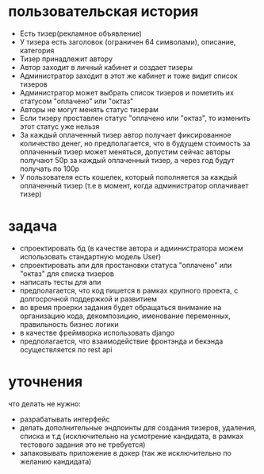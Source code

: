 # пользовательская история
- Есть тизер(рекламное объявление)
- У тизера есть заголовок (ограничен 64 символами), описание, категория
- Тизер принадлежит автору
- Автор заходит в личный кабинет и создает тизеры
- Администратор заходит в этот же кабинет и тоже видит список тизеров
- Администратор может выбрать список тизеров и пометить их статусом "оплачено" или "октаз"
- Авторы не могут менять статус тизерам
- Если тизеру проставлен статус "оплачено или "октаз", то изменить этот статус уже нельзя
- За каждый оплаченный тизер автор получает фиксированное количество денег, но предполагается, что в будущем стоимость за оплаченный тизер может меняться, допустим сейчас авторы получают 50р за каждый оплаченный тизер, а через год будут получать по 100р
- У пользователя есть кошелек, который пополняется за каждый оплаченный тизер (т.е в момент, когда администратор оплачивает тизер)

# задача
- спроектировать бд (в качестве автора и администратора можем использовать стандартную модель User) 
- спроектировать апи для простановки статуса "оплачено" или "октаз" для списка тизеров
- написать тесты для апи
- предполагается, что код пишется в рамках крупного проекта, с долгосрочной поддержкой и развитием
- во время проерки задания будет обращаться внимание на организацию кода, декомпозицию, именование переменных, правильность бизнес логики
- в качестве фреймворка использовать django
- предполагается, что взаимодействие фронтэнда и бекэнда осуществляется по rest api

# уточнения
что делать не нужно:
- разрабатывать интерфейс
- делать дополнительные эндпоинты для создания тизеров, удаления, списка и т.д (исключительно на усмотрение кандидата, в рамках тестового задания это не требуется)
- запаковывать приложение в докер (так же исключительно по желанию кандидата)